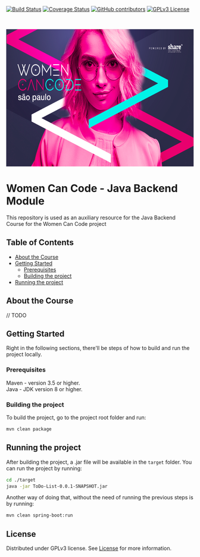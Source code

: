 
<!-- PROJECT SHIELDS -->
[![Build Status][build-shield]][build-url]
[![Coverage Status][coverage-shield]][coverage-url]
[![GitHub contributors][contributors-shield]][contributors-url]
[![GPLv3 License][license-shield]][license-url]

<!-- PROJECT LOGO -->
<br />
<p align="center">
  <a href="https://github.com/luanapp/women-can-code-java">
    <img src="women-can-code.png" alt="Women Can Code logo" width="658" height="370">
  </a>
</p>

# Women Can Code - Java Backend Module
This repository is used as an auxiliary resource for the Java Backend Course for the Women Can Code project

## Table of Contents
* [About the Course](#about-the-course)
* [Getting Started](#getting-started)
  * [Prerequisites](#prerequisites)
  * [Building the project](#building-the-project)
* [Running the project](#running-the-project) 


## About the Course
// TODO
## Getting Started
Right in the following sections, there'll be steps of how to build and run the project locally.
### Prerequisites
Maven - version 3.5 or higher.<br/>
Java - JDK version 8 or higher.
### Building the project
To build the project, go to the project root folder and run:
```sh
mvn clean package
```
## Running the project 
After building the project, a .jar file will be available in the `target` folder. You can run the project by running:
```sh
cd ./target
java -jar ToDo-List-0.0.1-SNAPSHOT.jar
```
Another way of doing that, without the need of running the previous steps is by running:
```sh
mvn clean spring-boot:run
```
## License
Distributed under GPLv3 license. See [License]([license-link]) for more information.

[build-shield]: https://travis-ci.org/luanapp/women-can-code-java.svg?branch=master
[build-url]: https://travis-ci.org/luanapp/women-can-code-java
[contributors-shield]: https://img.shields.io/github/contributors/luanapp/women-can-code-java.svg
[contributors-url]: https://github.com/luanapp/women-can-code-java/graphs/contributors
[coverage-shield]: https://coveralls.io/repos/github/luanapp/women-can-code-java/badge.svg?branch=master
[coverage-url]:https://coveralls.io/github/luanapp/women-can-code-java?branch=master
[license-shield]: https://img.shields.io/badge/license-GPLv3-blue.svg?style=flat-square
[license-url]: https://raw.githubusercontent.com/luanapp/women-can-code-java/master/LICENSE
